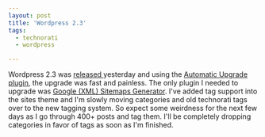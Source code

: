 ```yaml
---
layout: post
title: 'Wordpress 2.3'
tags:
  - technorati
  - wordpress

---
```


Wordpress 2.3 was <a href="http://wordpress.org/development/2007/09/wordpress-23/">released </a>yesterday and using the <a href="http://techie-buzz.com/">Automatic Upgrade plugin</a>, the upgrade was fast and painless. The only plugin I needed to upgrade was <a href="http://www.arnebrachhold.de/projects/wordpress-plugins/google-xml-sitemaps-generator/">Google (XML) Sitemaps Generator</a>. I've added tag support into the sites theme and I'm slowly moving categories and old technorati tags over to the new tagging system. So expect some weirdness for the next few days as I go through 400+ posts and tag them. I'll be completely dropping categories in favor of tags as soon as I'm finished.
